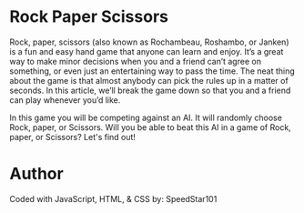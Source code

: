 # Rock Paper Scissors
Rock, paper, scissors (also known as Rochambeau, Roshambo, or Janken) is a fun and easy hand game that anyone can learn and enjoy. It’s a great way to make minor decisions when you and a friend can’t agree on something, or even just an entertaining way to pass the time. The neat thing about the game is that almost anybody can pick the rules up in a matter of seconds. In this article, we’ll break the game down so that you and a friend can play whenever you’d like.

In this game you will be competing against an AI. It will randomly choose Rock, paper, or Scissors.
Will you be able to beat this AI in a game of Rock, paper, or Scissors? Let's find out!

# Author
Coded with JavaScript, HTML, & CSS by: SpeedStar101
